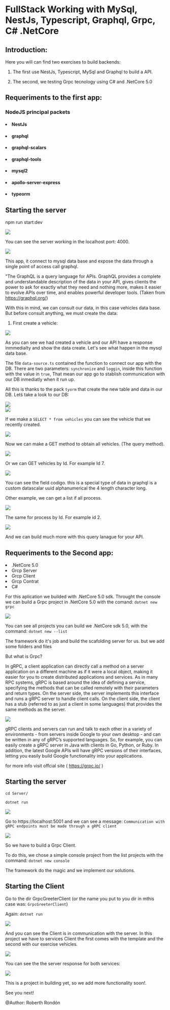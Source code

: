 # FullStack Working with MySql, NestJs, Typescript, Graphql, Grpc, C# .NetCore

## Introduction:

Here you will can find two exercises to build backends:

1) The first use NestJs, Typescript, MySql and Graphql to build a API.

2) The second, we testing Grpc tecnology using C# and .NetCore 5.0


## Requeriments to the first app:

### NodeJS principal packets

#### <li> NestJs</li>
#### <li> graphql </li>
#### <li> graphql-scalars</li>
#### <li> graphql-tools</li>
#### <li> mysql2</li>
#### <li> apollo-server-express</li>
#### <li> typeorm</li>

## Starting the server

npm run start:dev

<img src="./img/Image1.png"></img>

You can see the server working in the localhost port: 4000.

<img src="./img/Image2.png"></img>

This app, it connect to mysql data base and expose the data through a single point of access call
graphql.

"The GraphQL is a query language for APIs. GraphQL provides a complete and understandable description of the data in your API, gives clients the power to ask for exactly what they need and nothing more, makes it easier to evolve APIs over time, and enables powerful developer tools.
(Taken from https://graphql.org/)

With this in mind, we can consult our data, in this case vehicles data base. But before consult anything, we must create the data:

1) First create a vehicle:

<img src="./img/Image20.png"></img>
<br>

As you can see we had created a vehicle and our API have a response inmmedialty and show the data create. Let's see what happen in the mysql data base. 

The file `data-source.ts` contained the function to connect our app with the DB. There are two parameters: `synchronize` and `loggin`, inside this function with the value in `true`, That mean our app go to stablish communication with our DB inmediatly when it run up.

All this is thanks to the pack `tyorm` that create the new table and data in our DB. Letś take a look to our DB:

<img src="./img/Image15.png"></img>
<br>
<img src="./img/Image16.png"></img>
<br>

If we make a `SELECT * from vehicles` you can see the vehicle that we recently created.

<img src="./img/Image17.png"></img>
<br>

Now we can make a GET method to obtain all vehicles. (The query method).

<img src="./img/Image3.png"></img>

Or we can GET vehicles by Id. For example Id 7.

<img src="./img/Image4.png"></img>

You can see the field codigo. this is a special type of data in graphql is a custom datascalar uuid alphanumerical the 4 length character long.

Other example, we can get a list if all process.

<img src="./img/Image5.png"></img>

The same for process by Id. For example id 2.

<img src="./img/Image6.png"></img>

And we can build much more with this query lanague for your API.


## Requeriments to the Second app:

<li>.NetCore 5.0</li>
<li>Grcp Server</li>
<li>Grcp Client</li>
<li>Grcp Contrat</li>
<li> C# </li>

For this aplication we builded with .NetCore 5.0 sdk. Throught the console we can build a Grpc project in .NetCore 5.0 with the comand: `dotnet new grpc`


<img src="./img/Image7.png"></img>

You can see all projects you can build we .NetCore sdk 5.0, with the command: `dotnet new --list`

The framework do it's job and build the scafolding server for us. but we add some folders and files

But what is Grpc? 

In gRPC, a client application can directly call a method on a server application on a different machine as if it were a local object, making it easier for you to create distributed applications and services. As in many RPC systems, gRPC is based around the idea of defining a service, specifying the methods that can be called remotely with their parameters and return types. On the server side, the server implements this interface and runs a gRPC server to handle client calls. On the client side, the client has a stub (referred to as just a client in some languages) that provides the same methods as the server.

<img src="./img/Image8.png"></img>
<br>

gRPC clients and servers can run and talk to each other in a variety of environments - from servers inside Google to your own desktop - and can be written in any of gRPC’s supported languages. So, for example, you can easily create a gRPC server in Java with clients in Go, Python, or Ruby. In addition, the latest Google APIs will have gRPC versions of their interfaces, letting you easily build Google functionality into your applications.

for more info visit offcial site ( https://grpc.io/ )

## Starting the server

`cd Server/`

`dotnet run`

<img src="./img/Image9.png"></img>
<br>

Go to https://localhost:5001 and we can see a message: `Communication with gRPC endpoints must be made through a gRPC client`

<img src="./img/Image10.png"></img>
<br>

So we have to build a Grpc Client.

To do this, we chose a simple console project from the list projects with the command: `dotnet new console`

The framework do the magic and we implement our solutions. 

## Starting the Client

Go to the dir GrpcGreeterClient (or the name you put to you dir in mthis case was: `GrpcGreeterClient`) 

Again: `dotnet run`

<img src="./img/Image11.png"></img>
<br>

And you can see the Client is in communication with the server. In this project we have to services Client the first comes with the template and the second with our exercise vehicles.

<img src="./img/Image12.png"></img>
<br>

You can see the the server response for both services:

<img src="./img/Image13.png"></img>
<br>

This is a project in building yet, so we add more functionality soon!.

See you next!

@Author: Roberth Rondón

















